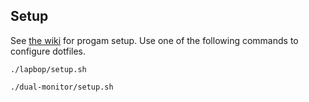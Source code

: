 ## Setup
See [the wiki](https://github.com/jessemillar/dotfiles/wiki) for progam setup. Use one of the following commands to configure dotfiles.
```
./lapbop/setup.sh
```

```
./dual-monitor/setup.sh
```
